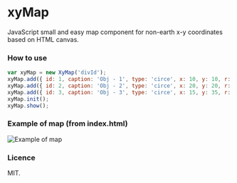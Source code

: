 # xyMap
JavaScript small and easy map component for non-earth x-y coordinates based on HTML canvas.

### How to use
```js
var xyMap = new XyMap('divId');
xyMap.add({ id: 1, caption: 'Obj - 1', type: 'circe', x: 10, y: 10, r: 5, color: 'red' });
xyMap.add({ id: 2, caption: 'Obj - 2', type: 'circe', x: 20, y: 20, r: 5, color: 'green' });
xyMap.add({ id: 3, caption: 'Obj - 3', type: 'circe', x: 15, y: 35, r: 5, color: 'blue' });
xyMap.init();
xyMap.show();
```
### Example of map (from index.html)
![Example of map](https://cloud.githubusercontent.com/assets/20028214/20959367/c7121cea-bc84-11e6-9210-c8420919d0f1.png)

### Licence
MIT.

